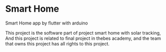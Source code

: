 # Smart Home
Smart Home app by flutter with arduino

This project is the software part of project smart home with solar tracking,
And this project is related to final project in thebes academy, and the team that owns this project has all rights to this project.
